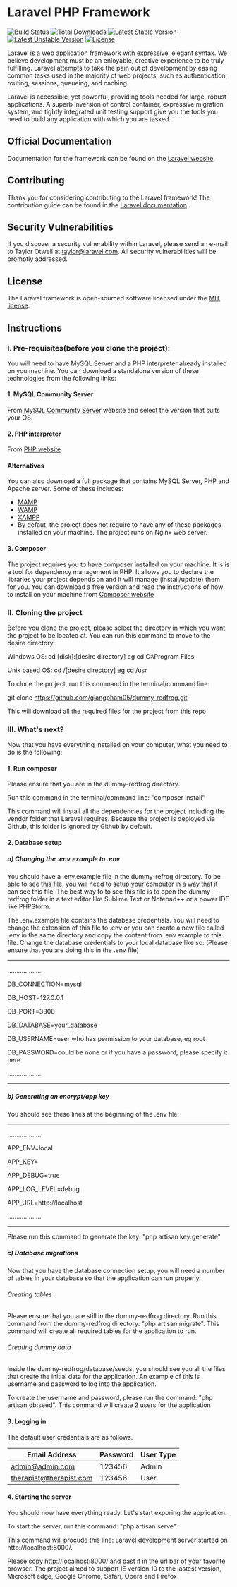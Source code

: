 # Laravel PHP Framework

[![Build Status](https://travis-ci.org/laravel/framework.svg)](https://travis-ci.org/laravel/framework)
[![Total Downloads](https://poser.pugx.org/laravel/framework/d/total.svg)](https://packagist.org/packages/laravel/framework)
[![Latest Stable Version](https://poser.pugx.org/laravel/framework/v/stable.svg)](https://packagist.org/packages/laravel/framework)
[![Latest Unstable Version](https://poser.pugx.org/laravel/framework/v/unstable.svg)](https://packagist.org/packages/laravel/framework)
[![License](https://poser.pugx.org/laravel/framework/license.svg)](https://packagist.org/packages/laravel/framework)

Laravel is a web application framework with expressive, elegant syntax. We believe development must be an enjoyable, creative experience to be truly fulfilling. Laravel attempts to take the pain out of development by easing common tasks used in the majority of web projects, such as authentication, routing, sessions, queueing, and caching.

Laravel is accessible, yet powerful, providing tools needed for large, robust applications. A superb inversion of control container, expressive migration system, and tightly integrated unit testing support give you the tools you need to build any application with which you are tasked.

## Official Documentation

Documentation for the framework can be found on the [Laravel website](http://laravel.com/docs).

## Contributing

Thank you for considering contributing to the Laravel framework! The contribution guide can be found in the [Laravel documentation](http://laravel.com/docs/contributions).

## Security Vulnerabilities

If you discover a security vulnerability within Laravel, please send an e-mail to Taylor Otwell at taylor@laravel.com. All security vulnerabilities will be promptly addressed.

## License

The Laravel framework is open-sourced software licensed under the [MIT license](http://opensource.org/licenses/MIT).

## Instructions

### I. Pre-requisites(before you clone the project):
You will need to have MySQL Server and a PHP interpreter already installed on you machine. You can download a standalone version of these technologies from the following links:
#### 1. MySQL Community Server
From [MySQL Community Server](https://dev.mysql.com/downloads/mysql/) website and select the version that suits your OS.
#### 2. PHP interpreter
From [PHP website](http://php.net/downloads.php)

#### Alternatives
You can also download a full package that contains MySQL Server, PHP and Apache server. Some of these includes: 
 - [MAMP](https://www.mamp.info/en/)
 - [WAMP](http://www.wampserver.com/en/)
 - [XAMPP](https://www.apachefriends.org/index.html)
 - By defaut, the project does not require to have any of these packages installed on your machine. The project runs on Nginx web server. 

#### 3. Composer
The project requires you to have composer installed on your machine.
It is is a tool for dependency management in PHP. It allows you to declare the libraries your project depends on and it will manage (install/update) them for you.
You can download a free version and read the instructions of how to install on your machine from [Composer website](https://getcomposer.org/doc/00-intro.md#using-the-installer)
### II. Cloning the project
Before you clone the project, please select the directory in which you want the project to be located at.
You can run this command to move to the desire directory:

Windows OS: cd [disk]:\[desire directory] eg cd C:\Program Files

Unix based OS: cd /[desire directory] eg cd /usr

To clone the project, run this command in the terminal/command line:

git clone https://github.com/giangpham05/dummy-redfrog.git

This will download all the required files for the project from this repo

### III. What's next?
Now that you have everything installed on your computer, what you need to do is the following:
#### 1. Run composer
Please ensure that you are in the dummy-redfrog directory. 

Run this command in the terminal/command line: "composer install"

This command will install all the dependencies for the project including the vendor folder that Laravel requires. Because the project is deployed via Github, this folder is ignored by Github by default.

#### 2. Database setup
##### a) Changing the .env.example to .env
You should have a .env.example file in the dummy-refrog directory. To be able to see this file, you will need to setup your computer in a way that it can see this file. The best way to to see this file is to open the dummy-redfrog folder in a text editor like Sublime Text or Notepad++ or a power IDE like PHPStorm.

The .env.example file contains the database credentials. You will need to change the extension of this file to .env or you can create a new file called .env in the same directory and copy the content from .env.example to this file.
Change the database credentials to your local database like so: (Please ensure that you are doing this in the .env file)

----------------------------------------------------------------------------
...................

DB_CONNECTION=mysql

DB_HOST=127.0.0.1

DB_PORT=3306

DB_DATABASE=your_database

DB_USERNAME=user who has permission to your database, eg root

DB_PASSWORD=could be none or if you have a password, please specify it here

...................

------------------------------------------------------------------------------
##### b) Generating an encrypt/app key

You should see these lines at the beginning of the .env file:

----------------------------------------------------------------------------

...................

APP_ENV=local

APP_KEY=

APP_DEBUG=true

APP_LOG_LEVEL=debug

APP_URL=http://localhost

...................

----------------------------------------------------------------------------

Please run this command to generate the key: "php artisan key:generate"

##### c) Database migrations
Now that you have the database connection setup, you will need a number of tables in your database so that the application can run properly.
###### Creating tables
Please ensure that you are still in the dummy-redfrog directory. Run this command from the dummy-redfrog directory: "php artisan migrate". This command will create all required tables for the application to run.
###### Creating dummy data
Inside the dummy-redfrog/database/seeds, you should see you all the files that create the initial data for the application. An example of this is username and password to log into the application.

To create the username and password, please run the command: "php artisan db:seed". This command will create 2 users for the application

#### 3. Logging in

The default user credentials are as follows.

| Email Address           | Password | User Type |
|-------------------------|----------|-----------|
| admin@admin.com         | 123456   | Admin     |
| therapist@therapist.com | 123456   | User      |

#### 4. Starting the server
You should now have everything ready. Let's start exporing the application.

To start the server, run this command: "php artisan serve". 

This command will procude this line: Laravel development server started on http://localhost:8000/.

Please copy http://localhost:8000/ and past it in the url bar of your favorite browser. The project aimed to support IE version 10 to the lastest version, Microsoft edge, Google Chrome, Safari, Opera and Firefox



